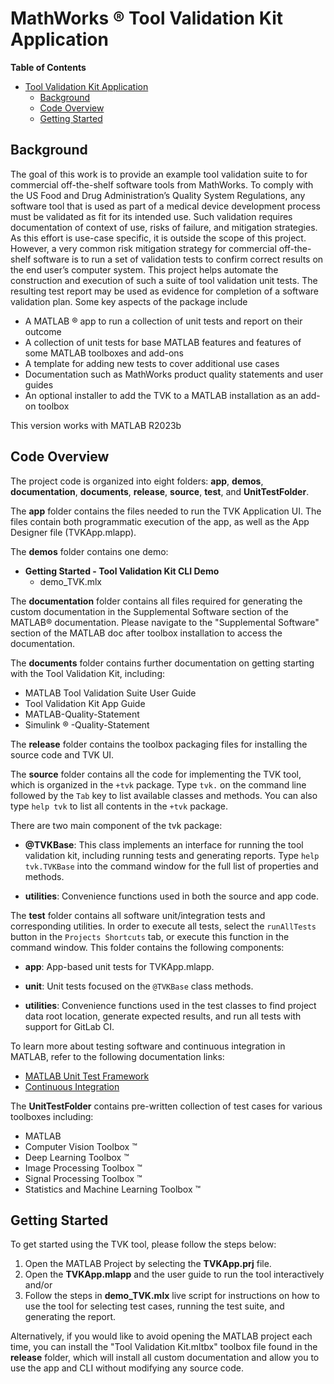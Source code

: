 # MathWorks :registered: Tool Validation Kit Application

**Table of Contents**

- [Tool Validation Kit Application](#tool-validation-kit-application)
  - [Background](#background)
  - [Code Overview](#code-overview)
  - [Getting Started](#getting-started)

## Background

The goal of this work is to provide an example tool validation suite to for commercial off-the-shelf software tools from MathWorks. To comply with the US Food and Drug Administration’s Quality System Regulations, any software tool that is used as part of a medical device development process must be validated as fit for its intended use. Such validation requires documentation of context of use, risks of failure, and mitigation strategies. As this effort is use-case specific, it is outside the scope of this project. However, a very common risk mitigation strategy for commercial off-the-shelf software is to run a set of validation tests to confirm correct results on the end user’s computer system. This project helps automate the construction and execution of such a suite of tool validation unit tests. The resulting test report may be used as evidence for completion of a software validation plan. Some key aspects of the package include
* A MATLAB :registered: app to run a collection of unit tests and report on their outcome
* A collection of unit tests for base MATLAB features and features of some MATLAB toolboxes and add-ons
* A template for adding new tests to cover additional use cases
* Documentation such as MathWorks product quality statements and user guides
* An optional installer to add the TVK to a MATLAB installation as an add-on toolbox

This version works with MATLAB R2023b

## Code Overview

The project code is organized into eight folders: **app**, **demos**, **documentation**,  **documents**, **release**, **source**, **test**, and **UnitTestFolder**.

The **app** folder contains the files needed to run the TVK Application UI. The files contain both programmatic execution of the app, as well as the App Designer file (TVKApp.mlapp).

The **demos** folder contains one demo:

- **Getting Started - Tool Validation Kit CLI Demo**
  - demo_TVK.mlx

The **documentation** folder contains all files required for generating the custom documentation in the Supplemental Software section of the MATLAB:registered: documentation. Please navigate to the "Supplemental Software" section of the MATLAB doc after toolbox installation to access the documentation.

The **documents** folder contains further documentation on getting starting with the Tool Validation Kit, including:

- MATLAB Tool Validation Suite User Guide
- Tool Validation Kit App Guide
- MATLAB-Quality-Statement
- Simulink :registered: -Quality-Statement

The **release** folder contains the toolbox packaging files for installing the source code and TVK UI.

The **source** folder contains all the code for implementing the TVK tool, which is organized in the `+tvk` package. Type `tvk.` on the command line followed by the `Tab` key to list available classes and methods. You can also type `help tvk` to list all contents in the `+tvk` package.

There are two main component of the tvk package:

- **@TVKBase**: This class implements an interface for running the tool validation kit, including running tests and generating reports. Type `help tvk.TVKBase` into the command window for the full list of properties and methods.

- **utilities**: Convenience functions used in both the source and app code.

The **test** folder contains all software unit/integration tests and corresponding utilities. In order to execute all tests, select the `runAllTests` button in the `Projects Shortcuts` tab, or execute this function in the command window. This folder contains the following components:

- **app**: App-based unit tests for TVKApp.mlapp.
  
- **unit**: Unit tests focused on the `@TVKBase` class methods.

- **utilities**: Convenience functions used in the test classes to find project data root location, generate expected results, and run all tests with support for GitLab CI.

To learn more about testing software and continuous integration in MATLAB, refer to the following documentation links:

- [MATLAB Unit Test Framework](https://www.mathworks.com/help/matlab/matlab-unit-test-framework.html)
- [Continuous Integration](https://www.mathworks.com/help/matlab/continuous-integration.html)

The **UnitTestFolder** contains pre-written collection of test cases for various toolboxes including:

- MATLAB
- Computer Vision Toolbox :tm:
- Deep Learning Toolbox :tm:
- Image Processing Toolbox :tm:
- Signal Processing Toolbox :tm:
- Statistics and Machine Learning Toolbox :tm:

## Getting Started

To get started using the TVK tool, please follow the steps below:

1. Open the MATLAB Project by selecting the **TVKApp.prj** file.
2. Open the **TVKApp.mlapp** and the user guide to run the tool interactively and/or
3. Follow the steps in **demo_TVK.mlx** live script for instructions on how to use the tool for selecting test cases, running the test suite, and generating the report.

Alternatively, if you would like to avoid opening the MATLAB project each time, you can install the "Tool Validation Kit.mltbx" toolbox file found in the **release** folder, which will install all custom documentation and allow you to use the app and CLI without modifying any source code.